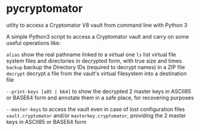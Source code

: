 # pycryptomator
 utilty to access a Cryptomator V8 vault from command line with Python 3

A simple Python3 script to access a Cryptomator vault and carry on some useful operations like:

`alias`    show the real pathname linked to a virtual one
`ls`       list virtual file system files and directories in decrypted form, with true size and times
`backup`   backup the Directory IDs (required to decrypt names) in a ZIP file
`decrypt`  decrypt a file from the vault's virtual filesystem into a destination file

`--print-keys [a85 | b64]`
to show the decrypted 2 master keys in ASCII85 or BASE64 form and annotate them in a safe place, for recovering purposes

`--master-keys`
to access the vault even in case of lost configuration files `vault.cryptomator` and/or `masterkey.cryptomator`, providing the 2 master keys in ASCII85 or BASE64 form
